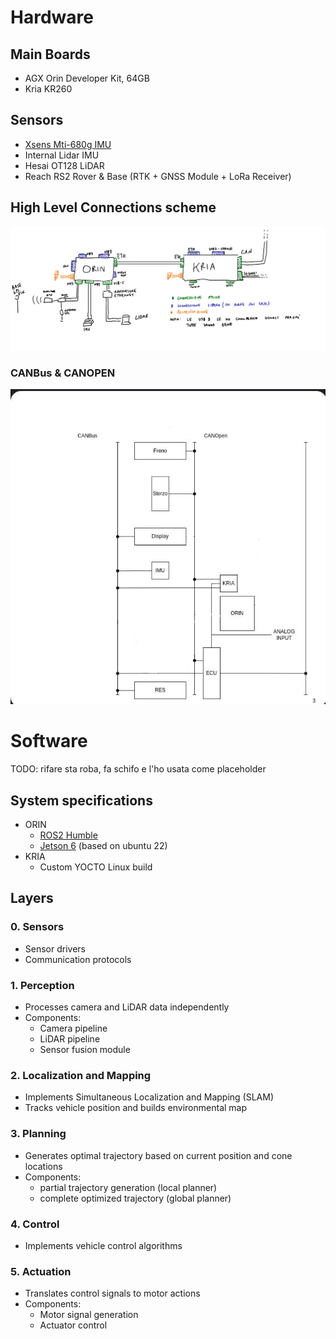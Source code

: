 # Hardware

## Main Boards
- AGX Orin Developer Kit, 64GB
- Kria KR260

## Sensors
- [Xsens Mti-680g IMU](https://www.movella.com/products/sensor-modules/xsens-mti-680g-rtk-gnss-ins)
- Internal Lidar IMU
- Hesai OT128 LiDAR
- Reach RS2 Rover & Base (RTK + GNSS Module + LoRa Receiver)

## High Level Connections scheme
![logic-connection-scheme](/docs/media/logic-connection-scheme.jpeg)
### CANBus & CANOPEN
![CANBUS-CANOPEN-scheme](/docs/media/CANBUS-CANOPEN-scheme.png)

# Software
TODO: rifare sta roba, fa schifo e l'ho usata come placeholder

## System specifications
- ORIN
  - [ROS2 Humble](https://docs.ros.org/en/humble/index.html)
  - [Jetson 6](https://developer.nvidia.com/embedded/jetpack-sdk-60) (based on ubuntu 22)
- KRIA
  - Custom YOCTO Linux build

## Layers
### 0. Sensors
- Sensor drivers
- Communication protocols

### 1. Perception
- Processes camera and LiDAR data independently
- Components:
  - Camera pipeline
  - LiDAR pipeline
  - Sensor fusion module

### 2. Localization and Mapping
- Implements Simultaneous Localization and Mapping (SLAM)
- Tracks vehicle position and builds environmental map

### 3. Planning
- Generates optimal trajectory based on current position and cone locations
- Components:
  - partial trajectory generation (local planner)
  - complete optimized trajectory (global planner)

### 4. Control
- Implements vehicle control algorithms

### 5. Actuation
- Translates control signals to motor actions
- Components:
  - Motor signal generation
  - Actuator control
